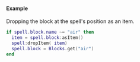 #### Example
Dropping the block at the spell's position as an item.

```lua
if spell.block.name ~= "air" then
  item = spell.block:asItem()
  spell:dropItem( item)
  spell.block = Blocks.get("air")
end
```

